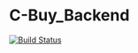 # C-Buy_Backend
[![Build Status](https://app.travis-ci.com/akshay685/C_Buy.svg?token=4NjEXWzi36dquasa7Mrf&branch=main)](https://app.travis-ci.com/akshay685/C_Buy)
